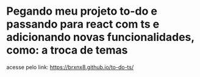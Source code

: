 # Pegando meu projeto to-do e passando para react com ts e adicionando novas funcionalidades, como: a troca de temas
acesse pelo link: https://brxnx8.github.io/to-do-ts/
